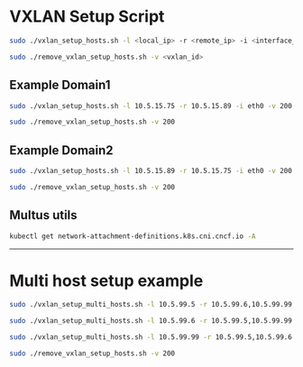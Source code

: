 # VXLAN Setup Script

```sh
sudo ./vxlan_setup_hosts.sh -l <local_ip> -r <remote_ip> -i <interface_name> -v <vxlan_id> -p <dst_port> -a <vxlan_ip>
```

```sh
sudo ./remove_vxlan_setup_hosts.sh -v <vxlan_id>
```

## Example Domain1
```sh
sudo ./vxlan_setup_hosts.sh -l 10.5.15.75 -r 10.5.15.89 -i eth0 -v 200 -p 4789 -a 10.10.10.1/24
```
```sh
sudo ./remove_vxlan_setup_hosts.sh -v 200
```

## Example Domain2
```sh
sudo ./vxlan_setup_hosts.sh -l 10.5.15.89 -r 10.5.15.75 -i eth0 -v 200 -p 4789 -a 10.10.10.2/24
```
```sh
sudo ./remove_vxlan_setup_hosts.sh -v 200
```

## Multus utils
```sh
kubectl get network-attachment-definitions.k8s.cni.cncf.io -A
```


---

# Multi host setup example
```sh
sudo ./vxlan_setup_multi_hosts.sh -l 10.5.99.5 -r 10.5.99.6,10.5.99.99 -i ens3 -v 200 -p 4747 -a 10.10.10.1/24

sudo ./vxlan_setup_multi_hosts.sh -l 10.5.99.6 -r 10.5.99.5,10.5.99.99 -i ens3 -v 200 -p 4747 -a 10.10.10.2/24

sudo ./vxlan_setup_multi_hosts.sh -l 10.5.99.99 -r 10.5.99.5,10.5.99.6 -i ens3 -v 200 -p 4747 -a 10.10.10.3/24
```


```sh
sudo ./remove_vxlan_setup_hosts.sh -v 200
```

